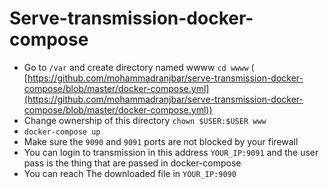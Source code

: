 # Serve-transmission-docker-compose
* Go to `/var` and create directory named wwww `cd wwww` ( [https://github.com/mohammadranjbar/serve-transmission-docker-compose/blob/master/docker-compose.yml](https://github.com/mohammadranjbar/serve-transmission-docker-compose/blob/master/docker-compose.yml))
* Change ownership of this directory `chown $USER:$USER www`
* `docker-compose up`
* Make sure the `9090` and `9091` ports are not blocked by your firewall
* You can login to transmission in this address `YOUR_IP:9091` and the user pass is the thing that are passed in docker-compose
* You can reach The downloaded file in `YOUR_IP:9090`
